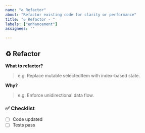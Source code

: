 ```yaml
---
name: "♻️ Refactor"
about: "Refactor existing code for clarity or performance"
title: "♻️ Refactor - "
labels: ["enhancement"]
assignees: ''

---
```


## ♻️ Refactor

**What to refactor?**

> e.g. Replace mutable selectedItem with index-based state.

**Why?**

> e.g. Enforce unidirectional data flow.

### ✅ Checklist

- [ ] Code updated
- [ ] Tests pass